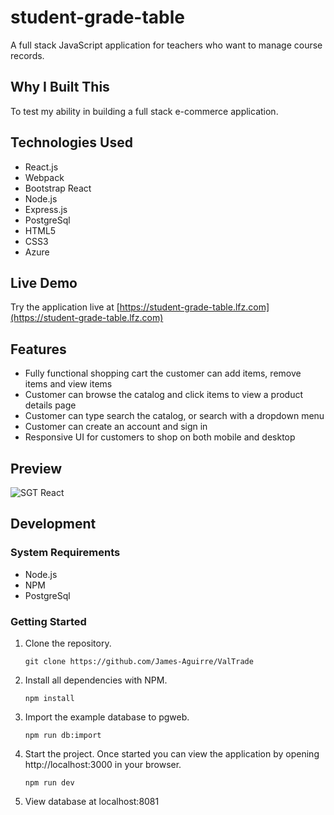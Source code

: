 # student-grade-table

A full stack JavaScript application for teachers who want to manage course records.

## Why I Built This

To test my ability in building a full stack e-commerce application.

## Technologies Used

- React.js
- Webpack
- Bootstrap React
- Node.js
- Express.js
- PostgreSql
- HTML5
- CSS3
- Azure

## Live Demo

Try the application live at [https://student-grade-table.lfz.com](https://student-grade-table.lfz.com)

## Features

- Fully functional shopping cart the customer can add items, remove items and view items
- Customer can browse the catalog and click items to view a product details page
- Customer can type search the catalog, or search with a dropdown menu
- Customer can create an account and sign in
- Responsive UI for customers to shop on both mobile and desktop

## Preview

![SGT React](assets/sgt-react.gif)

## Development

### System Requirements

- Node.js
- NPM
- PostgreSql

### Getting Started

1. Clone the repository.

   ```shell
   git clone https://github.com/James-Aguirre/ValTrade
   ```

1. Install all dependencies with NPM.

   ```shell
   npm install
   ```

1. Import the example database to pgweb.

   ```shell
   npm run db:import
   ```

1. Start the project. Once started you can view the application by opening http://localhost:3000 in your browser.

   ```shell
   npm run dev
   ```

1. View database at localhost:8081
